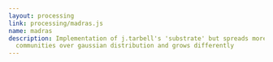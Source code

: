 ```yaml
---
layout: processing
link: processing/madras.js
name: madras
description: Implementation of j.tarbell's 'substrate' but spreads more modular
  communities over gaussian distribution and grows differently
---
```

